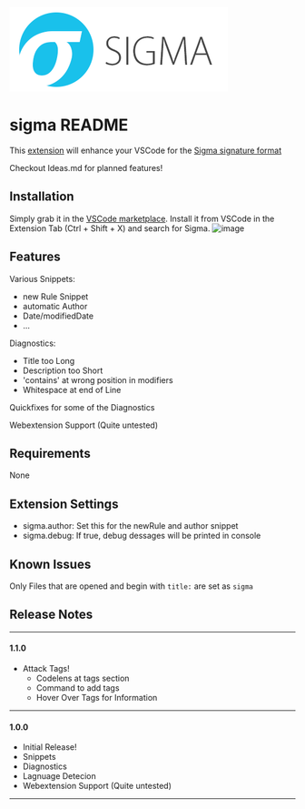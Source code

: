![sigma_logo](./images/Sigma_0.3.png)

# sigma README

This [extension](https://marketplace.visualstudio.com/items?itemName=humpalum.sigma) will enhance your VSCode for the [Sigma signature format](https://github.com/SigmaHQ/sigma)

Checkout Ideas.md for planned features!
## Installation
Simply grab it in the [VSCode marketplace](https://marketplace.visualstudio.com/items?itemName=humpalum.sigma). 
Install it from VSCode in the Extension Tab (Ctrl + Shift + X) and search for Sigma.
![image](https://user-images.githubusercontent.com/11175099/162737795-6e3b09df-355e-471d-babc-78125120ddc0.png)

## Features

Various Snippets:
- new Rule Snippet
- automatic Author
- Date/modifiedDate
- ...

Diagnostics:
- Title too Long
- Description too Short
- 'contains' at wrong position in modifiers
- Whitespace at end of Line

Quickfixes for some of the Diagnostics

Webextension Support (Quite untested)
## Requirements

None

## Extension Settings

- sigma.author: Set this for the newRule and author snippet
- sigma.debug: If true, debug dessages will be printed in console

## Known Issues
Only Files that are opened and begin with `title:` are set as `sigma`

## Release Notes


-----------------------------------------------------------------------------------------------------------
#### 1.1.0

- Attack Tags!
  - Codelens at tags section
  - Command to add tags
  - Hover Over Tags for Information

-----------------------------------------------------------------------------------------------------------

#### 1.0.0

- Initial Release!
- Snippets
- Diagnostics
- Lagnuage Detecion
- Webextension Support (Quite untested)

-----------------------------------------------------------------------------------------------------------

